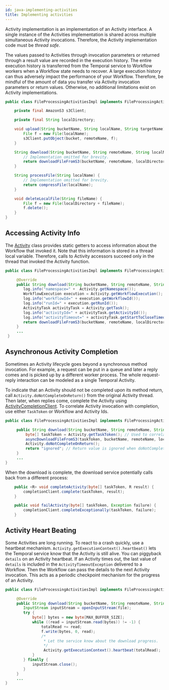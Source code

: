 ```yaml
---
id: java-implementing-activities
title: Implementing activities
---
```


Activity implementation is an implementation of an Activity interface. A single instance of the Activities implementation
is shared across multiple simultaneous Activity invocations. Therefore, the Activity implementation code must be *thread safe*.

The values passed to Activities through invocation parameters or returned through a result value are recorded in the execution history.
The entire execution history is transferred from the Temporal service to Workflow workers when a Workflow state needs to recover.
A large execution history can thus adversely impact the performance of your Workflow. Therefore, be mindful of the amount of data you transfer via Activity invocation parameters or return values. Otherwise, no additional limitations exist on Activity implementations.

```java
public class FileProcessingActivitiesImpl implements FileProcessingActivities {

    private final AmazonS3 s3Client;

    private final String localDirectory;

    void upload(String bucketName, String localName, String targetName) {
        File f = new File(localName);
        s3Client.putObject(bucket, remoteName, f);
    }

    String download(String bucketName, String remoteName, String localName) {
        // Implementation omitted for brevity.
        return downloadFileFromS3(bucketName, remoteName, localDirectory + localName);
    }

    String processFile(String localName) {
        // Implementation omitted for brevity.
        return compressFile(localName);
    }

    void deleteLocalFile(String fileName) {
        File f = new File(localDirectory + fileName);
        f.delete();
    }
}
```

## Accessing Activity Info

The [Activity](https://www.javadoc.io/doc/io.temporal/temporal-sdk/latest/io/temporal/activity/Activity.html)
class provides static getters to access information about the Workflow that invoked it. Note that this information is stored in a thread local variable. Therefore, calls to Activity accessors succeed only in the thread that invoked the Activity function.

```java
public class FileProcessingActivitiesImpl implements FileProcessingActivities {

     @Override
     public String download(String bucketName, String remoteName, String localName) {
        log.info("namespace=" +  Activity.getNamespace());
        WorkflowExecution execution = Activity.getWorkflowExecution();
        log.info("workflowId=" + execution.getWorkflowId());
        log.info("runId=" + execution.getRunId());
        ActivityTask activityTask = Activity.getTask();
        log.info("activityId=" + activityTask.getActivityId());
        log.info("activityTimeout=" + activityTask.getStartToCloseTimeoutSeconds());
        return downloadFileFromS3(bucketName, remoteName, localDirectory + localName);
     }
     ...
 }
```

## Asynchronous Activity Completion

Sometimes an Activity lifecycle goes beyond a synchronous method invocation. For example, a request can be put in a queue
and later a reply comes and is picked up by a different worker process. The whole request-reply interaction can be modeled
as a single Temporal Activity.

To indicate that an Activity should not be completed upon its method return, call `Activity.doNotCompleteOnReturn()` from the
original Activity thread. Then later, when replies come, complete the Activity using [ActivityCompletionClient](https://www.javadoc.io/doc/io.temporal/temporal-sdk/latest/io/temporal/client/ActivityCompletionClient.html).
To correlate Activity invocation with completion, use either `TaskToken` or Workflow and Activity Ids.

```java
public class FileProcessingActivitiesImpl implements FileProcessingActivities {

     public String download(String bucketName, String remoteName, String localName) {
         byte[] taskToken = Activity.getTaskToken(); // Used to correlate reply.
         asyncDownloadFileFromS3(taskToken, bucketName, remoteName, localDirectory + localName);
         Activity.doNotCompleteOnReturn();
         return "ignored"; // Return value is ignored when doNotCompleteOnReturn was called.
     }
     ...
}
```
When the download is complete, the download service potentially calls back from a different process:
```java
    public <R> void completeActivity(byte[] taskToken, R result) {
        completionClient.complete(taskToken, result);
    }

    public void failActivity(byte[] taskToken, Exception failure) {
        completionClient.completeExceptionally(taskToken, failure);
    }
```

## Activity Heart Beating

Some Activities are long running. To react to a crash quickly, use a heartbeat mechanism. `Activity.getExecutionContext().heartbeat()` lets the Temporal service know that the Activity is still alive. You can piggyback `details` on an Activity heartbeat. If an Activity times out, the last value of `details` is included in the `ActivityTimeoutException` delivered to a Workflow. Then the Workflow can pass the details to the next Activity invocation. This acts as a periodic checkpoint mechanism for the progress of an Activity.

```java
public class FileProcessingActivitiesImpl implements FileProcessingActivities {

     @Override
     public String download(String bucketName, String remoteName, String localName) {
        InputStream inputStream = openInputStream(file);
        try {
            byte[] bytes = new byte[MAX_BUFFER_SIZE];
            while ((read = inputStream.read(bytes)) != -1) {
                totalRead += read;
                f.write(bytes, 0, read);
                /*
                 * Let the service know about the download progress.
                 */
                 Activity.getExecutionContext().heartbeat(totalRead);
            }
        } finally {
            inputStream.close();
        }
     }
     ...
}
```
